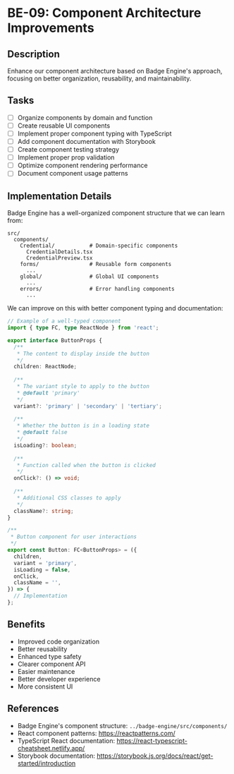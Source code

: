 # BE-09: Component Architecture Improvements

## Description
Enhance our component architecture based on Badge Engine's approach, focusing on better organization, reusability, and maintainability.

## Tasks
- [ ] Organize components by domain and function
- [ ] Create reusable UI components
- [ ] Implement proper component typing with TypeScript
- [ ] Add component documentation with Storybook
- [ ] Create component testing strategy
- [ ] Implement proper prop validation
- [ ] Optimize component rendering performance
- [ ] Document component usage patterns

## Implementation Details
Badge Engine has a well-organized component structure that we can learn from:

```
src/
  components/
    Credential/           # Domain-specific components
      CredentialDetails.tsx
      CredentialPreview.tsx
    forms/                # Reusable form components
      ...
    global/               # Global UI components
      ...
    errors/               # Error handling components
      ...
```

We can improve on this with better component typing and documentation:

```typescript
// Example of a well-typed component
import { type FC, type ReactNode } from 'react';

export interface ButtonProps {
  /**
   * The content to display inside the button
   */
  children: ReactNode;
  
  /**
   * The variant style to apply to the button
   * @default 'primary'
   */
  variant?: 'primary' | 'secondary' | 'tertiary';
  
  /**
   * Whether the button is in a loading state
   * @default false
   */
  isLoading?: boolean;
  
  /**
   * Function called when the button is clicked
   */
  onClick?: () => void;
  
  /**
   * Additional CSS classes to apply
   */
  className?: string;
}

/**
 * Button component for user interactions
 */
export const Button: FC<ButtonProps> = ({
  children,
  variant = 'primary',
  isLoading = false,
  onClick,
  className = '',
}) => {
  // Implementation
};
```

## Benefits
- Improved code organization
- Better reusability
- Enhanced type safety
- Clearer component API
- Easier maintenance
- Better developer experience
- More consistent UI

## References
- Badge Engine's component structure: `../badge-engine/src/components/`
- React component patterns: https://reactpatterns.com/
- TypeScript React documentation: https://react-typescript-cheatsheet.netlify.app/
- Storybook documentation: https://storybook.js.org/docs/react/get-started/introduction
